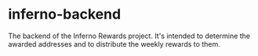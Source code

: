 # inferno-backend
The backend of the Inferno Rewards project. It's intended to determine the awarded addresses and to distribute the weekly rewards to them.
